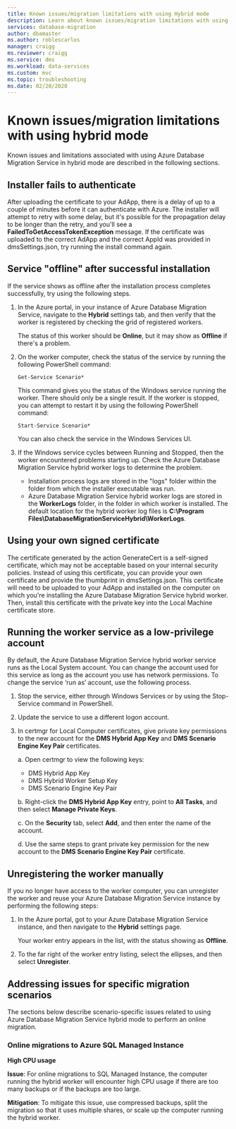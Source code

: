 ```yaml
---
title: Known issues/migration limitations with using Hybrid mode
description: Learn about known issues/migration limitations with using Azure Database Migration Service in hybrid mode.
services: database-migration
author: dbamaster
ms.author: roblescarlos
manager: craigg
ms.reviewer: craigg
ms.service: dms
ms.workload: data-services
ms.custom: mvc
ms.topic: troubleshooting
ms.date: 02/20/2020
---
```


# Known issues/migration limitations with using hybrid mode

Known issues and limitations associated with using Azure Database Migration Service in hybrid mode are described in the following sections.

## Installer fails to authenticate

After uploading the certificate to your AdApp, there is a delay of up to a couple of minutes before it can authenticate with Azure. The installer will attempt to retry with some delay, but it's possible for the propagation delay to be longer than the retry, and you'll see a **FailedToGetAccessTokenException** message. If the certificate was uploaded to the correct AdApp and the correct AppId was provided in dmsSettings.json, try running the install command again.

## Service "offline" after successful installation

If the service shows as offline after the installation process completes successfully, try using the following steps.

1. In the Azure portal, in your instance of Azure Database Migration Service, navigate to the **Hybrid** settings tab, and then verify that the worker is registered by checking the grid of registered workers.

    The status of this worker should be **Online**, but it may show as **Offline** if there's a problem.

2. On the worker computer, check the status of the service by running the following PowerShell command:

    ```
    Get-Service Scenario*
    ```

    This command gives you the status of the Windows service running the worker. There should only be a single result. If the worker is stopped, you can attempt to restart it by using the following PowerShell command:

    ```
    Start-Service Scenario*
    ```

    You can also check the service in the Windows Services UI.

3. If the Windows service cycles between Running and Stopped, then the worker encountered problems starting up. Check the Azure Database Migration Service hybrid worker logs to determine the problem.

    - Installation process logs are stored in the "logs" folder within the folder from which the installer executable was run.
    - Azure Database Migration Service hybrid worker logs are stored in the **WorkerLogs** folder, in the folder in which worker is installed. The default location for the hybrid worker log files is **C:\Program Files\DatabaseMigrationServiceHybrid\WorkerLogs**.

## Using your own signed certificate

The certificate generated by the action GenerateCert is a self-signed certificate, which may not be acceptable based on your internal security policies. Instead of using this certificate, you can provide your own certificate and provide the thumbprint in dmsSettings.json. This certificate will need to be uploaded to your AdApp and installed on the computer on which you're installing the Azure Database Migration Service hybrid worker. Then, install this certificate with the private key into the Local Machine certificate store.

## Running the worker service as a low-privilege account

By default, the Azure Database Migration Service hybrid worker service runs as the Local System account. You can change the account used for this service as long as the account you use has network permissions. To change the service ‘run as’ account, use the following process.

1. Stop the service, either through Windows Services or by using the Stop-Service command in PowerShell.

2. Update the service to use a different logon account.

3. In certmgr for Local Computer certificates, give private key permissions to the new account for the **DMS Hybrid App Key** and **DMS Scenario Engine Key Pair** certificates.

    a. Open certmgr to view the following keys:

    - DMS Hybrid App Key
    - DMS Hybrid Worker Setup Key
    - DMS Scenario Engine Key Pair

    b. Right-click the **DMS Hybrid App Key** entry, point to **All Tasks**, and then select **Manage Private Keys**.

    c. On the **Security** tab, select **Add**, and then enter the name of the account.

    d. Use the same steps to grant private key permission for the new account to the **DMS Scenario Engine Key Pair** certificate.

## Unregistering the worker manually

If you no longer have access to the worker computer, you can unregister the worker and reuse your Azure Database Migration Service instance by performing the following steps:

1. In the Azure portal, got to your Azure Database Migration Service instance, and then navigate to the **Hybrid** settings page.

   Your worker entry appears in the list, with the status showing as **Offline**.

2. To the far right of the worker entry listing, select the ellipses, and then select **Unregister**.

## Addressing issues for specific migration scenarios

The sections below describe scenario-specific issues related to using Azure Database Migration Service hybrid mode to perform an online migration.

### Online migrations to Azure SQL Managed Instance

**High CPU usage**

**Issue**: For online migrations to SQL Managed Instance, the computer running the hybrid worker will encounter high CPU usage if there are too many backups or if the backups are too large.

**Mitigation**: To mitigate this issue, use compressed backups, split the migration so that it uses multiple shares, or scale up the computer running the hybrid worker.
